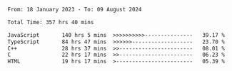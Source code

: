 <!-- ![GitHub metrics](https://metrics.lecoq.io/i-ice-bear) -->  

<!--START_SECTION:waka-->

```txt
From: 18 January 2023 - To: 09 August 2024

Total Time: 357 hrs 40 mins

JavaScript       140 hrs 5 mins  >>>>>>>>>>---------------   39.17 %
TypeScript       84 hrs 47 mins  >>>>>>-------------------   23.70 %
C++              28 hrs 37 mins  >>-----------------------   08.01 %
C                22 hrs 17 mins  >>-----------------------   06.23 %
HTML             19 hrs 17 mins  >------------------------   05.39 %
```

<!--END_SECTION:waka-->
###
